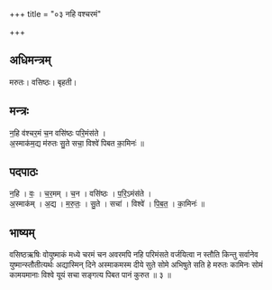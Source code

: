 +++
title = "०३ नहि वश्चरमं"

+++
## अधिमन्त्रम्
मरुतः। वसिष्ठः। बृहती।

## मन्त्रः
न॒हि व॑श्चर॒मं च॒न वसि॑ष्ठः परि॒मंस॑ते ।  
अ॒स्माक॑म॒द्य म॑रुतः सु॒ते सचा॒ विश्वे॑ पिबत का॒मिनः॑ ॥

## पदपाठः
न॒हि । वः॒ । च॒र॒मम् । च॒न । वसि॑ष्ठः । प॒रि॒ऽमंस॑ते ।  
अ॒स्माक॑म् । अ॒द्य । म॒रु॒तः॒ । सु॒ते । सचा॑ । विश्वे॑ । पि॒ब॒त॒ । का॒मिनः॑ ॥

## भाष्यम्
वसिष्ठऋषिः वोयुष्माकं मध्ये चरमं चन अवरमपि नहि परिमंसते वर्जयित्वा न स्तौति किन्तु सर्वानेव युष्मान्स्तौतीत्यर्थः अद्यास्मिन् दिने अस्माकमस्म दीये सुते सोमे अभिषुते सति हे मरुतः कामिनः सोमं कामयमानाः विश्वे यूयं सचा सङ्गत्य पिबत पानं कुरुत ॥ ३ ॥